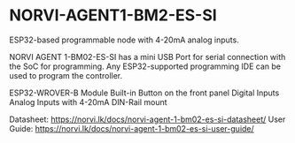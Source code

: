 # NORVI-AGENT1-BM2-ES-SI
ESP32-based programmable node with 4-20mA analog inputs.

NORVI AGENT 1-BM02-ES-SI has a mini USB Port for serial connection with the SoC for programming. 
Any ESP32-supported programming IDE can be used to program the controller.

ESP32-WROVER-B Module
Built-in Button on the front panel
Digital Inputs
Analog Inputs with 4-20mA
DIN-Rail mount

Datasheet:   https://norvi.lk/docs/norvi-agent-1-bm02-es-si-datasheet/
User Guide:  https://norvi.lk/docs/norvi-agent-1-bm02-es-si-user-guide/
